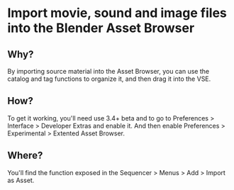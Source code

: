 # Import movie, sound and image files into the Blender Asset Browser

## Why?
By importing source material into the Asset Browser, you can use the catalog and tag functions to organize it, and then drag it into the VSE.  

## How?
To get it working, you'll need use 3.4+ beta and to go to Preferences > Interface > Developer Extras and enable it. And then enable Preferences > Experimental > Extented Asset Browser.

## Where?
You'll find the function exposed in the Sequencer > Menus > Add > Import as Asset. 
